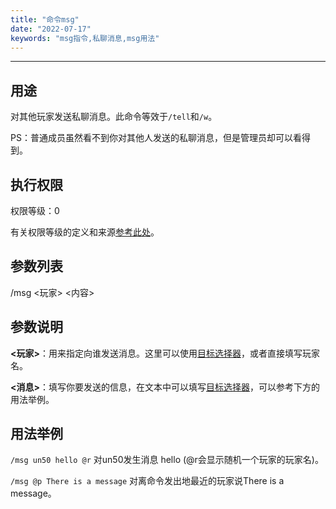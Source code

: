```yaml
---
title: "命令msg"
date: "2022-07-17"
keywords: "msg指令,私聊消息,msg用法"
---
```


---

## 用途

对其他玩家发送私聊消息。此命令等效于`/tell`和`/w`。

PS：普通成员虽然看不到你对其他人发送的私聊消息，但是管理员却可以看得到。

## 执行权限

权限等级：0

有关权限等级的定义和来源[参考此处](/commands/权限等级 "参考此处")。

## 参数列表

/msg <玩家> <内容>

## 参数说明

**<玩家>**：用来指定向谁发送消息。这里可以使用[目标选择器](/commands/目标选择器 "目标选择器")，或者直接填写玩家名。

**<消息>**：填写你要发送的信息，在文本中可以填写[目标选择器](/commands/目标选择器 "目标选择器")，可以参考下方的用法举例。

## 用法举例

`/msg un50 hello @r`  对un50发生消息 hello (@r会显示随机一个玩家的玩家名)。

`/msg @p There is a message`  对离命令发出地最近的玩家说There is a message。
